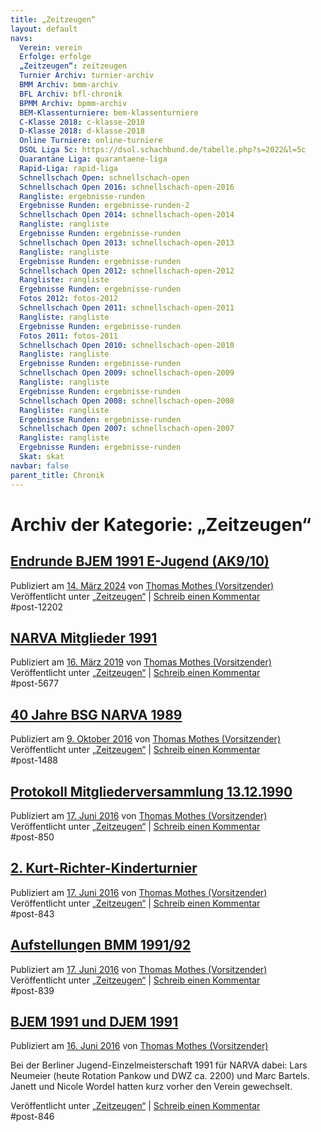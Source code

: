 ```yaml
---
title: „Zeitzeugen“ 
layout: default
navs:
  Verein: verein
  Erfolge: erfolge
  „Zeitzeugen“: zeitzeugen
  Turnier Archiv: turnier-archiv
  BMM Archiv: bmm-archiv
  BFL Archiv: bfl-chronik
  BPMM Archiv: bpmm-archiv
  BEM-Klassenturniere: bem-klassenturniere
  C-Klasse 2018: c-klasse-2018
  D-Klasse 2018: d-klasse-2018
  Online Turniere: online-turniere
  DSOL Liga 5c: https://dsol.schachbund.de/tabelle.php?s=2022&l=5c
  Quarantäne Liga: quarantaene-liga
  Rapid-Liga: rapid-liga
  Schnellschach Open: schnellschach-open
  Schnellschach Open 2016: schnellschach-open-2016
  Rangliste: ergebnisse-runden
  Ergebnisse Runden: ergebnisse-runden-2
  Schnellschach Open 2014: schnellschach-open-2014
  Rangliste: rangliste
  Ergebnisse Runden: ergebnisse-runden
  Schnellschach Open 2013: schnellschach-open-2013
  Rangliste: rangliste
  Ergebnisse Runden: ergebnisse-runden
  Schnellschach Open 2012: schnellschach-open-2012
  Rangliste: rangliste
  Ergebnisse Runden: ergebnisse-runden
  Fotos 2012: fotos-2012
  Schnellschach Open 2011: schnellschach-open-2011
  Rangliste: rangliste
  Ergebnisse Runden: ergebnisse-runden
  Fotos 2011: fotos-2011
  Schnellschach Open 2010: schnellschach-open-2010
  Rangliste: rangliste
  Ergebnisse Runden: ergebnisse-runden
  Schnellschach Open 2009: schnellschach-open-2009
  Rangliste: rangliste
  Ergebnisse Runden: ergebnisse-runden
  Schnellschach Open 2008: schnellschach-open-2008
  Rangliste: rangliste
  Ergebnisse Runden: ergebnisse-runden
  Schnellschach Open 2007: schnellschach-open-2007
  Rangliste: rangliste
  Ergebnisse Runden: ergebnisse-runden
  Skat: skat
navbar: false
parent_title: Chronik
---
```

<h1 class="page-title">
				Archiv der Kategorie: <span>„Zeitzeugen“</span> </h1>
<div class="post-12202 post type-post status-publish format-standard hentry category-zeitzeugen" id="post-12202">
<h2 class="entry-title"><a href="https://www.narva-schach.de/wordpress/2024/03/14/endrunde-bjem-1991-e-jugend-ak9-10/" rel="bookmark">Endrunde BJEM 1991 E-Jugend (AK9/10)</a></h2>
<div class="entry-meta">
<span class="meta-prep meta-prep-author">Publiziert am</span> <a href="https://www.narva-schach.de/wordpress/2024/03/14/endrunde-bjem-1991-e-jugend-ak9-10/" rel="bookmark" title="7:57"><span class="entry-date">14. März 2024</span></a> <span class="meta-sep">von</span> <span class="author vcard"><a class="url fn n" href="https://www.narva-schach.de/wordpress/author/narva-webmaster/" title="Alle Beiträge von Thomas Mothes (Vorsitzender) anzeigen">Thomas Mothes (Vorsitzender)</a></span> </div><!-- .entry-meta -->
<div class="entry-summary">
</div><!-- .entry-summary -->
<div class="entry-utility">
<span class="cat-links">
<span class="entry-utility-prep entry-utility-prep-cat-links">Veröffentlicht unter</span> <a href="https://www.narva-schach.de/wordpress/category/zeitzeugen/" rel="category tag">„Zeitzeugen“</a> </span>
<span class="meta-sep">|</span>
<span class="comments-link"><a href="https://www.narva-schach.de/wordpress/2024/03/14/endrunde-bjem-1991-e-jugend-ak9-10/#respond">Schreib einen Kommentar</a></span>
</div><!-- .entry-utility -->
</div> #post-12202 
<div class="post-5677 post type-post status-publish format-standard hentry category-zeitzeugen" id="post-5677">
<h2 class="entry-title"><a href="https://www.narva-schach.de/wordpress/2019/03/16/narva-mitglieder-1991/" rel="bookmark">NARVA Mitglieder 1991</a></h2>
<div class="entry-meta">
<span class="meta-prep meta-prep-author">Publiziert am</span> <a href="https://www.narva-schach.de/wordpress/2019/03/16/narva-mitglieder-1991/" rel="bookmark" title="17:21"><span class="entry-date">16. März 2019</span></a> <span class="meta-sep">von</span> <span class="author vcard"><a class="url fn n" href="https://www.narva-schach.de/wordpress/author/narva-webmaster/" title="Alle Beiträge von Thomas Mothes (Vorsitzender) anzeigen">Thomas Mothes (Vorsitzender)</a></span> </div><!-- .entry-meta -->
<div class="entry-summary">
</div><!-- .entry-summary -->
<div class="entry-utility">
<span class="cat-links">
<span class="entry-utility-prep entry-utility-prep-cat-links">Veröffentlicht unter</span> <a href="https://www.narva-schach.de/wordpress/category/zeitzeugen/" rel="category tag">„Zeitzeugen“</a> </span>
<span class="meta-sep">|</span>
<span class="comments-link"><a href="https://www.narva-schach.de/wordpress/2019/03/16/narva-mitglieder-1991/#respond">Schreib einen Kommentar</a></span>
</div><!-- .entry-utility -->
</div> #post-5677 
<div class="post-1488 post type-post status-publish format-standard hentry category-zeitzeugen" id="post-1488">
<h2 class="entry-title"><a href="https://www.narva-schach.de/wordpress/2016/10/09/40-jahre-bsg-narva-1989/" rel="bookmark">40 Jahre BSG NARVA 1989</a></h2>
<div class="entry-meta">
<span class="meta-prep meta-prep-author">Publiziert am</span> <a href="https://www.narva-schach.de/wordpress/2016/10/09/40-jahre-bsg-narva-1989/" rel="bookmark" title="12:32"><span class="entry-date">9. Oktober 2016</span></a> <span class="meta-sep">von</span> <span class="author vcard"><a class="url fn n" href="https://www.narva-schach.de/wordpress/author/narva-webmaster/" title="Alle Beiträge von Thomas Mothes (Vorsitzender) anzeigen">Thomas Mothes (Vorsitzender)</a></span> </div><!-- .entry-meta -->
<div class="entry-summary">
</div><!-- .entry-summary -->
<div class="entry-utility">
<span class="cat-links">
<span class="entry-utility-prep entry-utility-prep-cat-links">Veröffentlicht unter</span> <a href="https://www.narva-schach.de/wordpress/category/zeitzeugen/" rel="category tag">„Zeitzeugen“</a> </span>
<span class="meta-sep">|</span>
<span class="comments-link"><a href="https://www.narva-schach.de/wordpress/2016/10/09/40-jahre-bsg-narva-1989/#respond">Schreib einen Kommentar</a></span>
</div><!-- .entry-utility -->
</div> #post-1488 
<div class="post-850 post type-post status-publish format-standard hentry category-zeitzeugen" id="post-850">
<h2 class="entry-title"><a href="https://www.narva-schach.de/wordpress/2016/06/17/protokoll-mitgliederversammlung-13-12-1990/" rel="bookmark">Protokoll Mitgliederversammlung 13.12.1990</a></h2>
<div class="entry-meta">
<span class="meta-prep meta-prep-author">Publiziert am</span> <a href="https://www.narva-schach.de/wordpress/2016/06/17/protokoll-mitgliederversammlung-13-12-1990/" rel="bookmark" title="12:58"><span class="entry-date">17. Juni 2016</span></a> <span class="meta-sep">von</span> <span class="author vcard"><a class="url fn n" href="https://www.narva-schach.de/wordpress/author/narva-webmaster/" title="Alle Beiträge von Thomas Mothes (Vorsitzender) anzeigen">Thomas Mothes (Vorsitzender)</a></span> </div><!-- .entry-meta -->
<div class="entry-summary">
</div><!-- .entry-summary -->
<div class="entry-utility">
<span class="cat-links">
<span class="entry-utility-prep entry-utility-prep-cat-links">Veröffentlicht unter</span> <a href="https://www.narva-schach.de/wordpress/category/zeitzeugen/" rel="category tag">„Zeitzeugen“</a> </span>
<span class="meta-sep">|</span>
<span class="comments-link"><a href="https://www.narva-schach.de/wordpress/2016/06/17/protokoll-mitgliederversammlung-13-12-1990/#respond">Schreib einen Kommentar</a></span>
</div><!-- .entry-utility -->
</div> #post-850 
<div class="post-843 post type-post status-publish format-standard hentry category-zeitzeugen" id="post-843">
<h2 class="entry-title"><a href="https://www.narva-schach.de/wordpress/2016/06/17/2-kurt-richter-kinderturnier/" rel="bookmark">2. Kurt-Richter-Kinderturnier</a></h2>
<div class="entry-meta">
<span class="meta-prep meta-prep-author">Publiziert am</span> <a href="https://www.narva-schach.de/wordpress/2016/06/17/2-kurt-richter-kinderturnier/" rel="bookmark" title="12:39"><span class="entry-date">17. Juni 2016</span></a> <span class="meta-sep">von</span> <span class="author vcard"><a class="url fn n" href="https://www.narva-schach.de/wordpress/author/narva-webmaster/" title="Alle Beiträge von Thomas Mothes (Vorsitzender) anzeigen">Thomas Mothes (Vorsitzender)</a></span> </div><!-- .entry-meta -->
<div class="entry-summary">
</div><!-- .entry-summary -->
<div class="entry-utility">
<span class="cat-links">
<span class="entry-utility-prep entry-utility-prep-cat-links">Veröffentlicht unter</span> <a href="https://www.narva-schach.de/wordpress/category/zeitzeugen/" rel="category tag">„Zeitzeugen“</a> </span>
<span class="meta-sep">|</span>
<span class="comments-link"><a href="https://www.narva-schach.de/wordpress/2016/06/17/2-kurt-richter-kinderturnier/#respond">Schreib einen Kommentar</a></span>
</div><!-- .entry-utility -->
</div> #post-843 
<div class="post-839 post type-post status-publish format-standard hentry category-zeitzeugen" id="post-839">
<h2 class="entry-title"><a href="https://www.narva-schach.de/wordpress/2016/06/17/aufstellungen-bmm-199192/" rel="bookmark">Aufstellungen BMM 1991/92</a></h2>
<div class="entry-meta">
<span class="meta-prep meta-prep-author">Publiziert am</span> <a href="https://www.narva-schach.de/wordpress/2016/06/17/aufstellungen-bmm-199192/" rel="bookmark" title="12:36"><span class="entry-date">17. Juni 2016</span></a> <span class="meta-sep">von</span> <span class="author vcard"><a class="url fn n" href="https://www.narva-schach.de/wordpress/author/narva-webmaster/" title="Alle Beiträge von Thomas Mothes (Vorsitzender) anzeigen">Thomas Mothes (Vorsitzender)</a></span> </div><!-- .entry-meta -->
<div class="entry-summary">
</div><!-- .entry-summary -->
<div class="entry-utility">
<span class="cat-links">
<span class="entry-utility-prep entry-utility-prep-cat-links">Veröffentlicht unter</span> <a href="https://www.narva-schach.de/wordpress/category/zeitzeugen/" rel="category tag">„Zeitzeugen“</a> </span>
<span class="meta-sep">|</span>
<span class="comments-link"><a href="https://www.narva-schach.de/wordpress/2016/06/17/aufstellungen-bmm-199192/#respond">Schreib einen Kommentar</a></span>
</div><!-- .entry-utility -->
</div> #post-839 
<div class="post-846 post type-post status-publish format-standard hentry category-zeitzeugen" id="post-846">
<h2 class="entry-title"><a href="https://www.narva-schach.de/wordpress/2016/06/16/bjem-1991-und-djem-1991/" rel="bookmark">BJEM 1991 und DJEM 1991</a></h2>
<div class="entry-meta">
<span class="meta-prep meta-prep-author">Publiziert am</span> <a href="https://www.narva-schach.de/wordpress/2016/06/16/bjem-1991-und-djem-1991/" rel="bookmark" title="12:46"><span class="entry-date">16. Juni 2016</span></a> <span class="meta-sep">von</span> <span class="author vcard"><a class="url fn n" href="https://www.narva-schach.de/wordpress/author/narva-webmaster/" title="Alle Beiträge von Thomas Mothes (Vorsitzender) anzeigen">Thomas Mothes (Vorsitzender)</a></span> </div><!-- .entry-meta -->
<div class="entry-summary">
<p>Bei der Berliner Jugend-Einzelmeisterschaft 1991 für NARVA dabei: Lars Neumeier (heute Rotation Pankow und DWZ ca. 2200) und Marc Bartels. Janett und Nicole Wordel hatten kurz vorher den Verein gewechselt.</p>
</div><!-- .entry-summary -->
<div class="entry-utility">
<span class="cat-links">
<span class="entry-utility-prep entry-utility-prep-cat-links">Veröffentlicht unter</span> <a href="https://www.narva-schach.de/wordpress/category/zeitzeugen/" rel="category tag">„Zeitzeugen“</a> </span>
<span class="meta-sep">|</span>
<span class="comments-link"><a href="https://www.narva-schach.de/wordpress/2016/06/16/bjem-1991-und-djem-1991/#respond">Schreib einen Kommentar</a></span>
</div><!-- .entry-utility -->
</div> #post-846 
